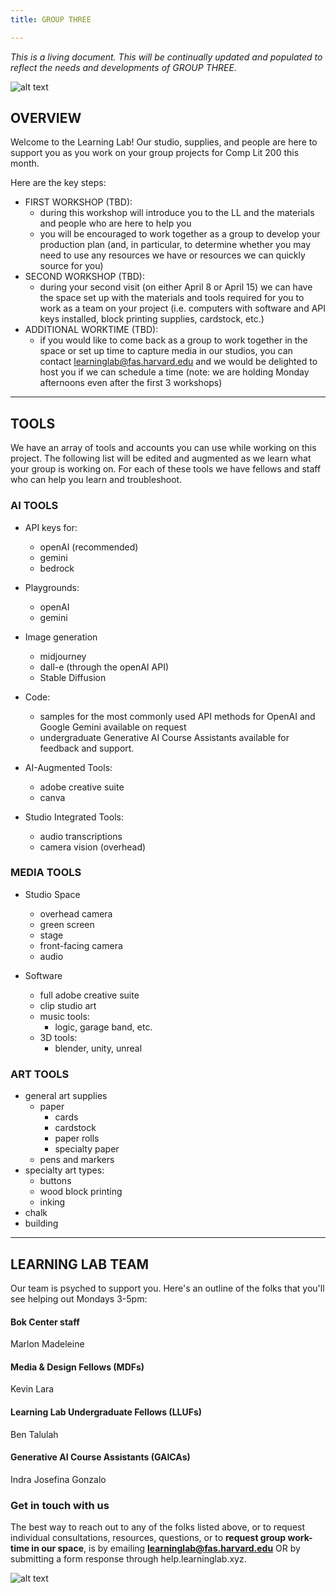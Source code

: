 ```yaml
---
title: GROUP THREE

---
```


*This is a living document. This will be continually updated and populated to reflect the needs and developments of GROUP THREE.*

![alt text](https://files.slack.com/files-pri/T0HTW3H0V-F06R54RT60Z/pink_carnation_hood_2.png?pub_secret=bfa7f3afa0)

## OVERVIEW

Welcome to the Learning Lab! Our studio, supplies, and people are here to support you as you work on your group projects for Comp Lit 200 this month.

Here are the key steps:

* FIRST WORKSHOP (TBD):
    * during this workshop will introduce you to the LL and the materials and people who are here to help you
    * you will be encouraged to work together as a group to develop your production plan (and, in particular, to determine whether you may need to use any resources we have or resources we can quickly source for you)
* SECOND WORKSHOP (TBD):
    * during your second visit (on either April 8 or April 15) we can have the space set up with the materials and tools required for you to work as a team on your project (i.e. computers with software and API keys installed, block printing supplies, cardstock, etc.) 
* ADDITIONAL WORKTIME (TBD):
    * if you would like to come back as a group to work together in the space or set up time to capture media in our studios, you can contact learninglab@fas.harvard.edu and we would be delighted to host you if we can schedule a time (note: we are holding Monday afternoons even after the first 3 workshops)


---

## TOOLS 

We have an array of tools and accounts you can use while working on this project. The following list will be edited and augmented as we learn what your group is working on. For each of these tools we have fellows and staff who can help you learn and troubleshoot.

### AI TOOLS

* API keys for: 
    * openAI (recommended)
    * gemini
    * bedrock

* Playgrounds:
    * openAI 
    * gemini 

* Image generation
    * midjourney
    * dall-e (through the openAI API)
    * Stable Diffusion

* Code: 
    * samples for the most commonly used API methods for OpenAI and Google Gemini available on request
    * undergraduate Generative AI Course Assistants available for feedback and support.
    
* AI-Augmented Tools: 
    * adobe creative suite
    * canva 

* Studio Integrated Tools: 
    * audio transcriptions
    * camera vision (overhead)

### MEDIA TOOLS

- Studio Space
    - overhead camera 
    - green screen
    - stage 
    - front-facing camera
    - audio 

- Software 
    - full adobe creative suite 
    - clip studio art 
    - music tools: 
        - logic, garage band, etc.
    - 3D tools: 
        - blender, unity, unreal

### ART TOOLS

- general art supplies 
    - paper 
        - cards
        - cardstock 
        - paper rolls 
        - specialty paper
    - pens and markers 
- specialty art types: 
    - buttons 
    - wood block printing 
    - inking 
- chalk 
- building


---
## LEARNING LAB TEAM

Our team is psyched to support you. Here's an outline of the folks that you'll see helping out Mondays 3-5pm:

#### Bok Center staff
Marlon
Madeleine

#### Media & Design Fellows (MDFs)
Kevin
Lara

#### Learning Lab Undergraduate Fellows (LLUFs)
Ben
Talulah

#### Generative AI Course Assistants (GAICAs)
Indra
Josefina
Gonzalo

### Get in touch with us
The best way to reach out to any of the folks listed above, or to request individual consultations, resources, questions, or to **request group work-time in our space**, is by emailing **learninglab@fas.harvard.edu** OR by submitting a form response through help.learninglab.xyz. 

![alt text](https://files.slack.com/files-pri/T0HTW3H0V-F06S7K6QGJW/studio.jpg?pub_secret=2299a890bb)
